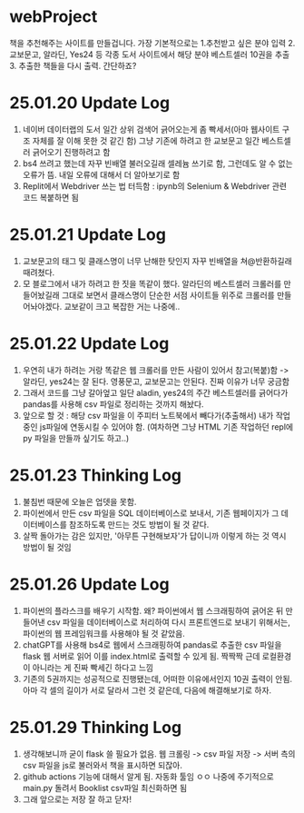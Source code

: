 # webProject

책을 추천해주는 사이트를 만들겁니다. 가장 기본적으로는 1.추천받고 싶은 분야 입력 2.교보문고, 알라딘, Yes24 등 각종 도서 사이트에서 해당 분야 베스트셀러 10권을 추출 3. 추출한 책들을 다시 출력. 간단하죠?

# 25.01.20 Update Log
1. 네이버 데이터랩의 도서 일간 상위 검색어 긁어오는게 좀 빡세서(아마 웹사이트 구조 자체를 잘 이해 못한 것 같긴 함) 그냥 기존에 하려고 한 교보문고 일간 베스트셀러 긁어오기 진행하려고 함
2. bs4 쓰려고 했는데 자꾸 빈배열 불러오길래 셀레늄 쓰기로 함, 그런데도 알 수 없는 오류가 뜸. 내일 오류에 대해서 더 알아보기로 함
3. Replit에서 Webdriver 쓰는 법 터득함 : ipynb의 Selenium & Webdriver 관련 코드 복붙하면 됨

# 25.01.21 Update Log
1. 교보문고의 태그 및 클래스명이 너무 난해한 탓인지 자꾸 빈배열을 쳐@반환하길래 때려쳤다.
2. 모 블로그에서 내가 하려고 한 짓을 똑같이 했다. 알라딘의 베스트셀러 크롤러를 만들어놨길래 그대로 보면서 클래스명이 단순한 서점 사이트들 위주로 크롤러를 만들어놔야겠다. 교보같이 크고 복잡한 거는 나중에..

# 25.01.22 Update Log
1. 우연히 내가 하려는 거랑 똑같은 웹 크롤러를 만든 사람이 있어서 참고(복붙)함 -> 알라딘, yes24는 잘 된다. 영풍문고, 교보문고는 안된다. 진짜 이유가 너무 궁금함
2. 그래서 코드를 그냥 갈아엎고 일단 aladin, yes24의 주간 베스트셀러를 긁어다가 pandas를 사용해 csv 파일로 정리하는 것까지 해놨다.
3. 앞으로 할 것 : 해당 csv 파일을 이 주피터 노트북에서 빼다가(추출해서) 내가 작업중인 js파일에 연동시킬 수 있어야 함.
(여차하면 그냥 HTML 기존 작업하던 repl에 py 파일을 만들까 싶기도 하고..)

# 25.01.23 Thinking Log
1. 불침번 때문에 오늘은 업뎃을 못함.
2. 파이썬에서 만든 csv 파일을 SQL 데이터베이스로 보내서, 기존 웹페이지가 그 데이터베이스를 참조하도록 만드는 것도 방법이 될 것 같다.
3. 살짝 돌아가는 감은 있지만, '아무튼 구현해보자'가 답이니까 이렇게 하는 것 역시 방법이 될 것임

# 25.01.26 Update Log
1. 파이썬의 플라스크를 배우기 시작함.
왜? 파이썬에서 웹 스크래핑하여 긁어온 뒤 만들어낸 csv 파일을 데이터베이스로 처리하여 다시 프론트엔드로 보내기 위해서는, 파이썬의 웹 프레임워크를 사용해야 될 것 같았음.
2. chatGPT를 사용해 bs4로 웹에서 스크래핑하여 pandas로 추출한 csv 파일을 flask 웹 서버로 읽어 이를 index.html로 출력할 수 있게 됨. 짝짝짝 근데 로컬환경이 아니라는 게 진짜 빡세긴 하다고 느낌
3. 기존의 5권까지는 성공적으로 진행됐는데, 어떠한 이유에서인지 10권 출력이 안됨. 아마 각 셀의 길이가 서로 달라서 그런 것 같은데, 다음에 해결해보기로 하자.

# 25.01.29 Thinking Log
1. 생각해보니까 굳이 flask 쓸 필요가 없음. 웹 크롤링 -> csv 파일 저장 -> 서버 측의 csv 파일을 js로 불러와서 책을 표시하면 되잖아.
2. github actions 기능에 대해서 알게 됨. 자동화 툴임 ㅇㅇ 나중에 주기적으로 main.py 돌려서 Booklist csv파일 최신화하면 됨
3. 그래 앞으로는 저장 잘 하고 닫자!
